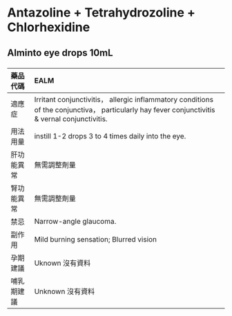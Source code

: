 # Antazoline + Tetrahydrozoline + Chlorhexidine

## Alminto eye drops 10mL

##### 

| 藥品代碼   | EALM                                                                                                                                           |
|:-----------|:-----------------------------------------------------------------------------------------------------------------------------------------------|
| 適應症     | Irritant conjunctivitis， allergic inflammatory conditions of the conjunctiva， particularly hay fever conjunctivitis & vernal conjunctivitis. |
| 用法用量   | instill 1-2 drops 3 to 4 times daily into the eye.                                                                                             |
| 肝功能異常 | 無需調整劑量                                                                                                                                   |
| 腎功能異常 | 無需調整劑量                                                                                                                                   |
| 禁忌       | Narrow-angle glaucoma.                                                                                                                         |
| 副作用     | Mild burning sensation; Blurred vision                                                                                                         |
| 孕期建議   | Uknown 沒有資料                                                                                                                                |
| 哺乳期建議 | Unknown 沒有資料                                                                                                                               |

